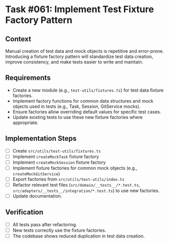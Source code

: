 # Task #061: Implement Test Fixture Factory Pattern

## Context
Manual creation of test data and mock objects is repetitive and error-prone. Introducing a fixture factory pattern will standardize test data creation, improve consistency, and make tests easier to write and maintain.

## Requirements
- Create a new module (e.g., `test-utils/fixtures.ts`) for test data fixture factories.
- Implement factory functions for common data structures and mock objects used in tests (e.g., Task, Session, GitService mocks).
- Ensure factories allow overriding default values for specific test cases.
- Update existing tests to use these new fixture factories where appropriate.

## Implementation Steps
- [ ] Create `src/utils/test-utils/fixtures.ts`
- [ ] Implement `createMockTask` fixture factory
- [ ] Implement `createMockSession` fixture factory
- [ ] Implement fixture factories for common mock objects (e.g., `createMockGitService`)
- [ ] Export factories from `src/utils/test-utils/index.ts`
- [ ] Refactor relevant test files (`src/domain/__tests__/*.test.ts`, `src/adapters/__tests__/integration/*.test.ts`) to use new factories.
- [ ] Update documentation.

## Verification
- [ ] All tests pass after refactoring.
- [ ] New tests correctly use the fixture factories.
- [ ] The codebase shows reduced duplication in test data creation. 
